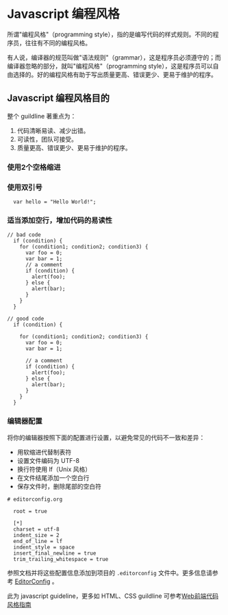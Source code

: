 # Javascript 编程风格
所谓"编程风格"（programming style），指的是编写代码的样式规则。不同的程序员，往往有不同的编程风格。

有人说，编译器的规范叫做"语法规则"（grammar），这是程序员必须遵守的；而编译器忽略的部分，就叫"编程风格"（programming style），这是程序员可以自由选择的。好的编程风格有助于写出质量更高、错误更少、更易于维护的程序。

## Javascript 编程风格目的

整个 guildline 著重点为：
1. 代码清晰易读、减少出错。
2. 可读性，团队可接受。
3. 质量更高、错误更少、更易于维护的程序。

### 使用2个空格缩进


### 使用双引号
```
  var hello = "Hello World!";
```

### 适当添加空行，增加代码的易读性

```
// bad code
  if (condition) {
    for (condition1; condition2; condition3) {
      var foo = 0;
      var bar = 1;
      // a comment
      if (condition) {
        alert(foo);
      } else {
        alert(bar);
      }
    }
  }

// good code
  if (condition) {

    for (condition1; condition2; condition3) {
      var foo = 0;
      var bar = 1;

      // a comment
      if (condition) {
        alert(foo);
      } else {
        alert(bar);
      }
    }
  }
```

### 编辑器配置
将你的编辑器按照下面的配置进行设置，以避免常见的代码不一致和差异：
* 用软缩进代替制表符
* 设置文件编码为 UTF-8
* 换行符使用 lf（Unix 风格）
* 在文件结尾添加一个空白行
* 保存文件时，删除尾部的空白符

```
# editorconfig.org

  root = true

  [*]
  charset = utf-8
  indent_size = 2
  end_of_line = lf
  indent_style = space
  insert_final_newline = true
  trim_trailing_whitespace = true
```
参照文档并将这些配置信息添加到项目的 `.editorconfig` 文件中。更多信息请参考 [EditorConfig](http://editorconfig.org/) 。


此为 javascript guideline，更多如 HTML、CSS guildline 可参考[Web前端代码风格指南](https://dondevi.github.io/web-frontend-guide/style-guide/codestyle.html)

